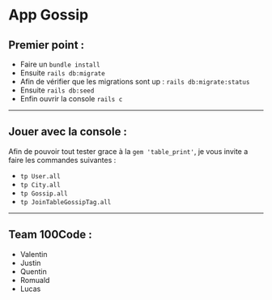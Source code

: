 # App Gossip

## Premier point :

- Faire un `bundle install`
- Ensuite `rails db:migrate`
- Afin de vérifier que les migrations sont up : `rails db:migrate:status`
- Ensuite `rails db:seed`
- Enfin ouvrir la console `rails c`

<hr>

## Jouer avec la console :

Afin de pouvoir tout tester grace à la `gem 'table_print'`, je vous invite a faire les commandes suivantes :

- `tp User.all`
- `tp City.all`
- `tp Gossip.all`
- `tp JoinTableGossipTag.all`

<hr>

## Team 100Code :

- Valentin
- Justin
- Quentin
- Romuald
- Lucas

